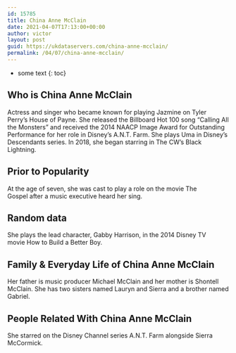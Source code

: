 ```yaml
---
id: 15785
title: China Anne McClain
date: 2021-04-07T17:13:00+00:00
author: victor
layout: post
guid: https://ukdataservers.com/china-anne-mcclain/
permalink: /04/07/china-anne-mcclain/
---
```


* some text
{: toc}


## Who is China Anne McClain



Actress and singer who became known for playing Jazmine on Tyler Perry&#8217;s House of Payne. She released the Billboard Hot 100 song &#8220;Calling All the Monsters&#8221; and received the 2014 NAACP Image Award for Outstanding Performance for her role in Disney&#8217;s A.N.T. Farm. She plays Uma in Disney&#8217;s Descendants series. In 2018, she began starring in The CW&#8217;s Black Lightning.

                
                
                
## Prior to Popularity



At the age of seven, she was cast to play a role on the movie The Gospel after a music executive heard her sing. 

                
                
                
## Random data



She plays the lead character, Gabby Harrison, in the 2014 Disney TV movie How to Build a Better Boy. 

                
                
                
## Family & Everyday Life of China Anne McClain



Her father is music producer Michael McClain and her mother is Shontell McClain. She has two sisters named Lauryn and Sierra and a brother named Gabriel. 

                
                
                
## People Related With China Anne McClain



She starred on the Disney Channel series A.N.T. Farm alongside Sierra McCormick. 

                
              
            
          
          
          